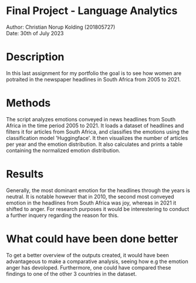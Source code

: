 # Final Project - Language Analytics
Author: Christian Norup Kolding (201805727)
<br>
Date: 30th of July 2023


# Description
In this last assignment for my portfolio the goal is to see how women are potraited in the newspaper headlines in South Africa from 2005 to 2021.

# Methods
The script analyzes  emotions conveyed in news headlines from South Africa in the time period 2005 to 2021. It loads a dataset of headlines and filters it for articles from South Africa, and classifies the emotions using the classification model 'Huggingface'. It then  visualizes the number of articles per year and the emotion distribution. It also calculates and prints a table containing the normalized emotion distribution.

# Results
Generally, the most dominant emotion for the headlines through the years is neutral. It is notable however that in 2010, the second most conveyed emotion in the headlines from South Africa was joy, whereas in 2021 it shifted to anger. For research purposes it would be interestering to conduct a further inquery regarding the reason for this. 

# What could have been done better
To get a better overview of the outputs created, it would have been advantageous to make a comparative analysis, seeing how e.g the emotion anger has devoloped. Furthermore, one could have compared these findings to one of the other 3 countries in the dataset. 
